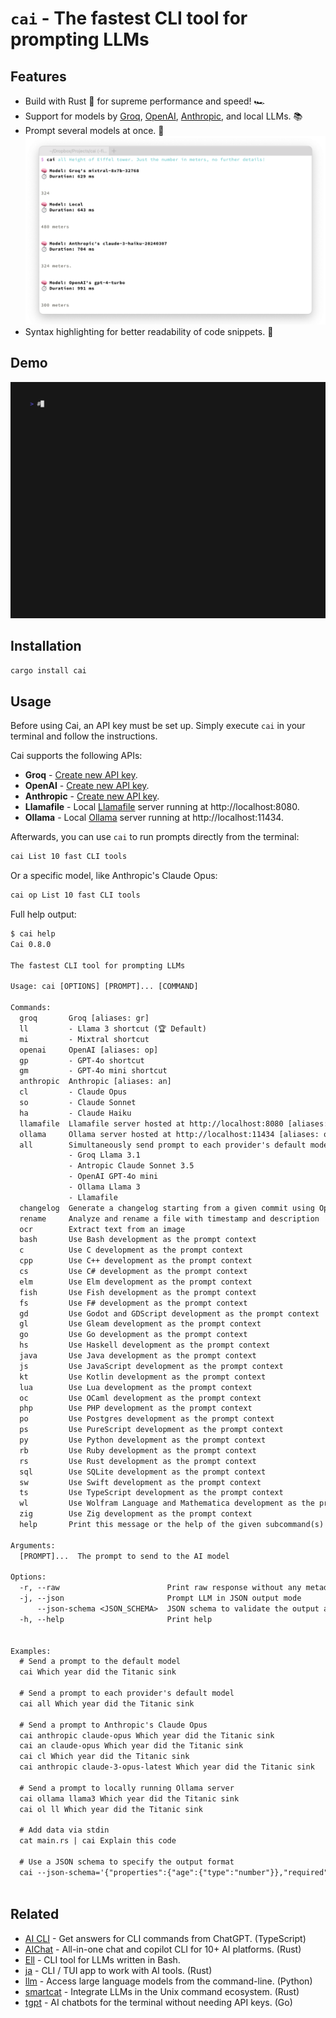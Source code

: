 # `cai` - The fastest CLI tool for prompting LLMs

## Features

- Build with Rust 🦀 for supreme performance and speed! 🏎️
- Support for models by [Groq], [OpenAI], [Anthropic], and local LLMs. 📚
- Prompt several models at once. 🤼
    ![Demo of cai's all command](screenshots/2024-04-13t1627_all.png)
- Syntax highlighting for better readability of code snippets. 🌈

[Groq]: https://console.groq.com/docs/models
[OpenAI]: https://platform.openai.com/docs/models
[Anthropic]: https://docs.anthropic.com/claude/docs/models-overview


## Demo

![`cai` demo](./demos/main.gif)


## Installation

```sh
cargo install cai
```


## Usage

Before using Cai, an API key must be set up.
Simply execute `cai` in your terminal and follow the instructions.

Cai supports the following APIs:

- **Groq** - [Create new API key](https://console.groq.com/keys).
- **OpenAI** - [Create new API key](https://platform.openai.com/api-keys).
- **Anthropic** -
    [Create new API key](https://console.anthropic.com/settings/keys).
- **Llamafile** - Local [Llamafile] server running at http://localhost:8080.
- **Ollama** - Local [Ollama] server running at http://localhost:11434.

[Llamafile]: https://github.com/Mozilla-Ocho/llamafile
[Ollama]: https://github.com/ollama/ollama

Afterwards, you can use `cai` to run prompts directly from the terminal:

```sh
cai List 10 fast CLI tools
```

Or a specific model, like Anthropic's Claude Opus:

```sh
cai op List 10 fast CLI tools
```

Full help output:

```txt
$ cai help
Cai 0.8.0

The fastest CLI tool for prompting LLMs

Usage: cai [OPTIONS] [PROMPT]... [COMMAND]

Commands:
  groq       Groq [aliases: gr]
  ll         - Llama 3 shortcut (🏆 Default)
  mi         - Mixtral shortcut
  openai     OpenAI [aliases: op]
  gp         - GPT-4o shortcut
  gm         - GPT-4o mini shortcut
  anthropic  Anthropic [aliases: an]
  cl         - Claude Opus
  so         - Claude Sonnet
  ha         - Claude Haiku
  llamafile  Llamafile server hosted at http://localhost:8080 [aliases: lf]
  ollama     Ollama server hosted at http://localhost:11434 [aliases: ol]
  all        Simultaneously send prompt to each provider's default model:
             - Groq Llama 3.1
             - Antropic Claude Sonnet 3.5
             - OpenAI GPT-4o mini
             - Ollama Llama 3
             - Llamafile
  changelog  Generate a changelog starting from a given commit using OpenAI's GPT-4o
  rename     Analyze and rename a file with timestamp and description
  ocr        Extract text from an image
  bash       Use Bash development as the prompt context
  c          Use C development as the prompt context
  cpp        Use C++ development as the prompt context
  cs         Use C# development as the prompt context
  elm        Use Elm development as the prompt context
  fish       Use Fish development as the prompt context
  fs         Use F# development as the prompt context
  gd         Use Godot and GDScript development as the prompt context
  gl         Use Gleam development as the prompt context
  go         Use Go development as the prompt context
  hs         Use Haskell development as the prompt context
  java       Use Java development as the prompt context
  js         Use JavaScript development as the prompt context
  kt         Use Kotlin development as the prompt context
  lua        Use Lua development as the prompt context
  oc         Use OCaml development as the prompt context
  php        Use PHP development as the prompt context
  po         Use Postgres development as the prompt context
  ps         Use PureScript development as the prompt context
  py         Use Python development as the prompt context
  rb         Use Ruby development as the prompt context
  rs         Use Rust development as the prompt context
  sql        Use SQLite development as the prompt context
  sw         Use Swift development as the prompt context
  ts         Use TypeScript development as the prompt context
  wl         Use Wolfram Language and Mathematica development as the prompt context
  zig        Use Zig development as the prompt context
  help       Print this message or the help of the given subcommand(s)

Arguments:
  [PROMPT]...  The prompt to send to the AI model

Options:
  -r, --raw                        Print raw response without any metadata
  -j, --json                       Prompt LLM in JSON output mode
      --json-schema <JSON_SCHEMA>  JSON schema to validate the output against
  -h, --help                       Print help


Examples:
  # Send a prompt to the default model
  cai Which year did the Titanic sink

  # Send a prompt to each provider's default model
  cai all Which year did the Titanic sink

  # Send a prompt to Anthropic's Claude Opus
  cai anthropic claude-opus Which year did the Titanic sink
  cai an claude-opus Which year did the Titanic sink
  cai cl Which year did the Titanic sink
  cai anthropic claude-3-opus-latest Which year did the Titanic sink

  # Send a prompt to locally running Ollama server
  cai ollama llama3 Which year did the Titanic sink
  cai ol ll Which year did the Titanic sink

  # Add data via stdin
  cat main.rs | cai Explain this code

  # Use a JSON schema to specify the output format
  cai --json-schema='{"properties":{"age":{"type":"number"}},"required":["age"]}' gp Barack Obama
  
```


## Related

- [AI CLI] - Get answers for CLI commands from ChatGPT. (TypeScript)
- [AIChat] - All-in-one chat and copilot CLI for 10+ AI platforms. (Rust)
- [Ell] - CLI tool for LLMs written in Bash.
- [ja] - CLI / TUI app to work with AI tools. (Rust)
- [llm] - Access large language models from the command-line. (Python)
- [smartcat] - Integrate LLMs in the Unix command ecosystem. (Rust)
- [tgpt] - AI chatbots for the terminal without needing API keys. (Go)

[AI CLI]: https://github.com/abhagsain/ai-cli
[AIChat]: https://github.com/sigoden/aichat
[Ell]: https://github.com/simonmysun/ell
[ja]: https://github.com/joshka/ja
[llm]: https://github.com/simonw/llm
[smartcat]: https://github.com/efugier/smartcat
[tgpt]: https://github.com/aandrew-me/tgpt
